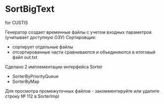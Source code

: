 # SortBigText
for CUSTIS

Генератор создает временные файлы с учетом входных параметров (учитывает доступную ОЗУ)
Сортировщик:
- сортирует отдельные файлы
- отсортированные части сравниваются и объединяются в итоговый файл out.txt

Сделано 2 имплементации интерфейса Sorter
- SorterByPriorityQueue
- SorterByMap

Для просмотра промежуточных файлов - закомментируйте или удалите строку № 112 в SorterImpl

